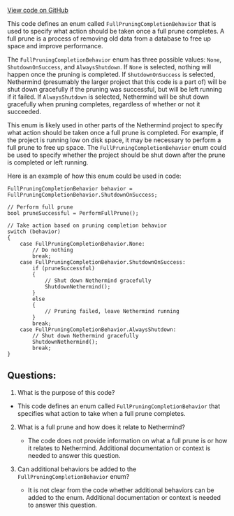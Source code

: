 [View code on GitHub](https://github.com/nethermindeth/nethermind/Nethermind.Db/FullPruningCompletionBehavior.cs)

This code defines an enum called `FullPruningCompletionBehavior` that is used to specify what action should be taken once a full prune completes. A full prune is a process of removing old data from a database to free up space and improve performance. 

The `FullPruningCompletionBehavior` enum has three possible values: `None`, `ShutdownOnSuccess`, and `AlwaysShutdown`. If `None` is selected, nothing will happen once the pruning is completed. If `ShutdownOnSuccess` is selected, Nethermind (presumably the larger project that this code is a part of) will be shut down gracefully if the pruning was successful, but will be left running if it failed. If `AlwaysShutdown` is selected, Nethermind will be shut down gracefully when pruning completes, regardless of whether or not it succeeded.

This enum is likely used in other parts of the Nethermind project to specify what action should be taken once a full prune is completed. For example, if the project is running low on disk space, it may be necessary to perform a full prune to free up space. The `FullPruningCompletionBehavior` enum could be used to specify whether the project should be shut down after the prune is completed or left running. 

Here is an example of how this enum could be used in code:

```
FullPruningCompletionBehavior behavior = FullPruningCompletionBehavior.ShutdownOnSuccess;

// Perform full prune
bool pruneSuccessful = PerformFullPrune();

// Take action based on pruning completion behavior
switch (behavior)
{
    case FullPruningCompletionBehavior.None:
        // Do nothing
        break;
    case FullPruningCompletionBehavior.ShutdownOnSuccess:
        if (pruneSuccessful)
        {
            // Shut down Nethermind gracefully
            ShutdownNethermind();
        }
        else
        {
            // Pruning failed, leave Nethermind running
        }
        break;
    case FullPruningCompletionBehavior.AlwaysShutdown:
        // Shut down Nethermind gracefully
        ShutdownNethermind();
        break;
}
```
## Questions: 
 1. What is the purpose of this code?
   - This code defines an enum called `FullPruningCompletionBehavior` that specifies what action to take when a full prune completes.

2. What is a full prune and how does it relate to Nethermind?
   - The code does not provide information on what a full prune is or how it relates to Nethermind. Additional documentation or context is needed to answer this question.

3. Can additional behaviors be added to the `FullPruningCompletionBehavior` enum?
   - It is not clear from the code whether additional behaviors can be added to the enum. Additional documentation or context is needed to answer this question.
